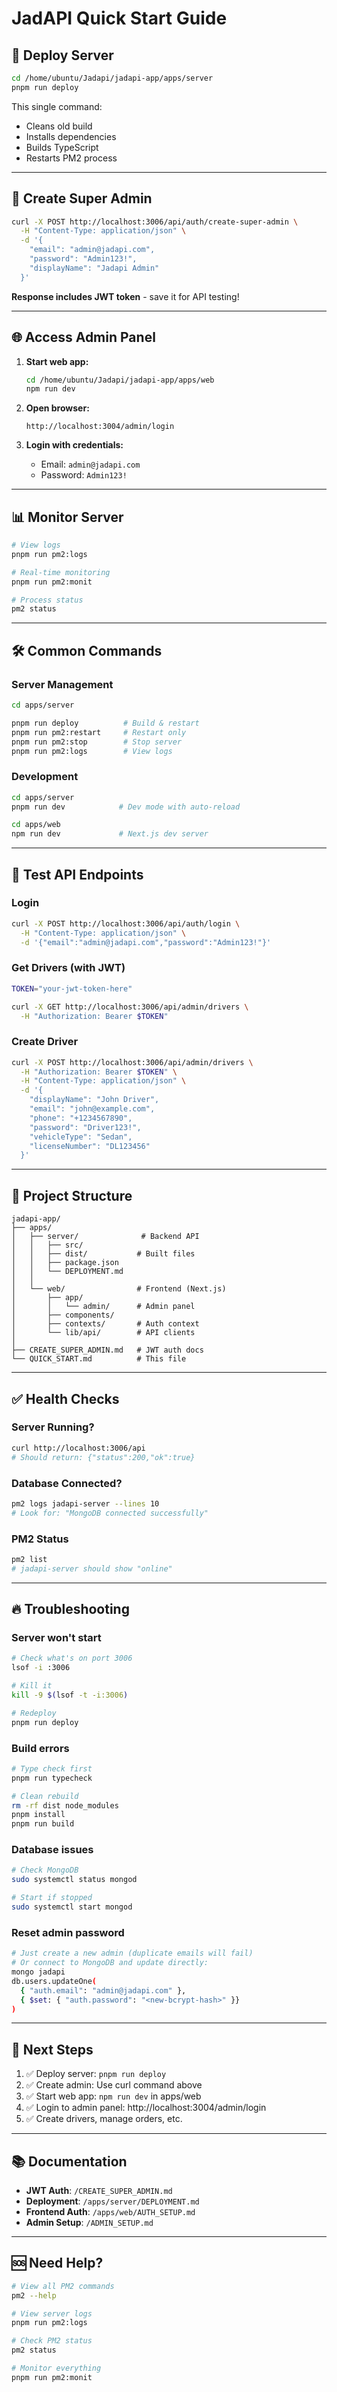 # JadAPI Quick Start Guide

## 🚀 Deploy Server

```bash
cd /home/ubuntu/Jadapi/jadapi-app/apps/server
pnpm run deploy
```

This single command:
- Cleans old build
- Installs dependencies
- Builds TypeScript
- Restarts PM2 process

---

## 🔐 Create Super Admin

```bash
curl -X POST http://localhost:3006/api/auth/create-super-admin \
  -H "Content-Type: application/json" \
  -d '{
    "email": "admin@jadapi.com",
    "password": "Admin123!",
    "displayName": "Jadapi Admin"
  }'
```

**Response includes JWT token** - save it for API testing!

---

## 🌐 Access Admin Panel

1. **Start web app:**
   ```bash
   cd /home/ubuntu/Jadapi/jadapi-app/apps/web
   npm run dev
   ```

2. **Open browser:**
   ```
   http://localhost:3004/admin/login
   ```

3. **Login with credentials:**
   - Email: `admin@jadapi.com`
   - Password: `Admin123!`

---

## 📊 Monitor Server

```bash
# View logs
pnpm run pm2:logs

# Real-time monitoring
pnpm run pm2:monit

# Process status
pm2 status
```

---

## 🛠️ Common Commands

### Server Management
```bash
cd apps/server

pnpm run deploy          # Build & restart
pnpm run pm2:restart     # Restart only
pnpm run pm2:stop        # Stop server
pnpm run pm2:logs        # View logs
```

### Development
```bash
cd apps/server
pnpm run dev            # Dev mode with auto-reload

cd apps/web
npm run dev             # Next.js dev server
```

---

## 🧪 Test API Endpoints

### Login
```bash
curl -X POST http://localhost:3006/api/auth/login \
  -H "Content-Type: application/json" \
  -d '{"email":"admin@jadapi.com","password":"Admin123!"}'
```

### Get Drivers (with JWT)
```bash
TOKEN="your-jwt-token-here"

curl -X GET http://localhost:3006/api/admin/drivers \
  -H "Authorization: Bearer $TOKEN"
```

### Create Driver
```bash
curl -X POST http://localhost:3006/api/admin/drivers \
  -H "Authorization: Bearer $TOKEN" \
  -H "Content-Type: application/json" \
  -d '{
    "displayName": "John Driver",
    "email": "john@example.com",
    "phone": "+1234567890",
    "password": "Driver123!",
    "vehicleType": "Sedan",
    "licenseNumber": "DL123456"
  }'
```

---

## 📁 Project Structure

```
jadapi-app/
├── apps/
│   ├── server/              # Backend API
│   │   ├── src/
│   │   ├── dist/           # Built files
│   │   ├── package.json
│   │   └── DEPLOYMENT.md
│   │
│   └── web/                # Frontend (Next.js)
│       ├── app/
│       │   └── admin/      # Admin panel
│       ├── components/
│       ├── contexts/       # Auth context
│       └── lib/api/        # API clients
│
├── CREATE_SUPER_ADMIN.md   # JWT auth docs
└── QUICK_START.md          # This file
```

---

## ✅ Health Checks

### Server Running?
```bash
curl http://localhost:3006/api
# Should return: {"status":200,"ok":true}
```

### Database Connected?
```bash
pm2 logs jadapi-server --lines 10
# Look for: "MongoDB connected successfully"
```

### PM2 Status
```bash
pm2 list
# jadapi-server should show "online"
```

---

## 🔥 Troubleshooting

### Server won't start
```bash
# Check what's on port 3006
lsof -i :3006

# Kill it
kill -9 $(lsof -t -i:3006)

# Redeploy
pnpm run deploy
```

### Build errors
```bash
# Type check first
pnpm run typecheck

# Clean rebuild
rm -rf dist node_modules
pnpm install
pnpm run build
```

### Database issues
```bash
# Check MongoDB
sudo systemctl status mongod

# Start if stopped
sudo systemctl start mongod
```

### Reset admin password
```bash
# Just create a new admin (duplicate emails will fail)
# Or connect to MongoDB and update directly:
mongo jadapi
db.users.updateOne(
  { "auth.email": "admin@jadapi.com" },
  { $set: { "auth.password": "<new-bcrypt-hash>" }}
)
```

---

## 🎯 Next Steps

1. ✅ Deploy server: `pnpm run deploy`
2. ✅ Create admin: Use curl command above
3. ✅ Start web app: `npm run dev` in apps/web
4. ✅ Login to admin panel: http://localhost:3004/admin/login
5. ✅ Create drivers, manage orders, etc.

---

## 📚 Documentation

- **JWT Auth**: `/CREATE_SUPER_ADMIN.md`
- **Deployment**: `/apps/server/DEPLOYMENT.md`
- **Frontend Auth**: `/apps/web/AUTH_SETUP.md`
- **Admin Setup**: `/ADMIN_SETUP.md`

---

## 🆘 Need Help?

```bash
# View all PM2 commands
pm2 --help

# View server logs
pnpm run pm2:logs

# Check PM2 status
pm2 status

# Monitor everything
pnpm run pm2:monit
```

